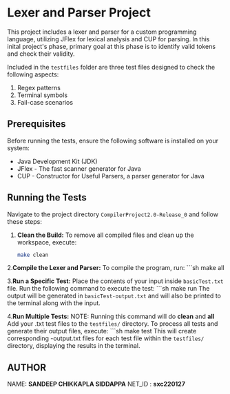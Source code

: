 # Lexer and Parser Project

This project includes a lexer and parser for a custom programming language, utilizing JFlex for lexical analysis and CUP for parsing. In this inital project's phase, primary goal at this phase is to identify valid tokens and check their validity.

Included in the `testfiles` folder are three test files designed to check the following aspects:
1. Regex patterns
2. Terminal symbols
3. Fail-case scenarios

## Prerequisites

Before running the tests, ensure the following software is installed on your system:

- Java Development Kit (JDK)
- JFlex - The fast scanner generator for Java
- CUP - Constructor for Useful Parsers, a parser generator for Java

## Running the Tests

Navigate to the project directory `CompilerProject2.0-Release_0` and follow these steps:

1. **Clean the Build:**
   To remove all compiled files and clean up the workspace, execute:
   ```sh
   make clean

2.**Compile the Lexer and Parser:** 
    To compile the program, run:
    ```sh
    make all

3.**Run a Specific Test:**
    Place the contents of your input inside `basicTest.txt` file.
    Run the following command to execute the test:
    ```sh
    make run
    The output will be generated in `basicTest-output.txt` and will also be printed to the terminal along with the input.

4.**Run Multiple Tests:** NOTE: Running this command will do **clean** and **all**
    Add your .txt test files to the `testfiles/` directory.
    To process all tests and generate their output files, execute:
    ```sh
    make test
    This will create corresponding -output.txt files for each test file within the `testfiles/ ` directory, displaying the results in the terminal.

## AUTHOR
NAME: **SANDEEP CHIKKAPLA SIDDAPPA**
NET_ID : **sxc220127**